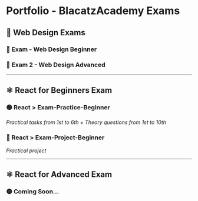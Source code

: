 # Portfolio - BlacatzAcademy Exams

## 📌 Web Design Exams
### 🔹 Exam - Web Design Beginner
### 🔹 Exam 2 - Web Design Advanced

---

## ⚛️ React for Beginners Exam
### 🟢 React > **Exam-Practice-Beginner**  
*Practical tasks from 1st to 6th + Theory questions from 1st to 10th*

### 🔴 React > **Exam-Project-Beginner**  
*Practical project*

---

## ⚛️ React for Advanced Exam
### 🟡 **Coming Soon...**
